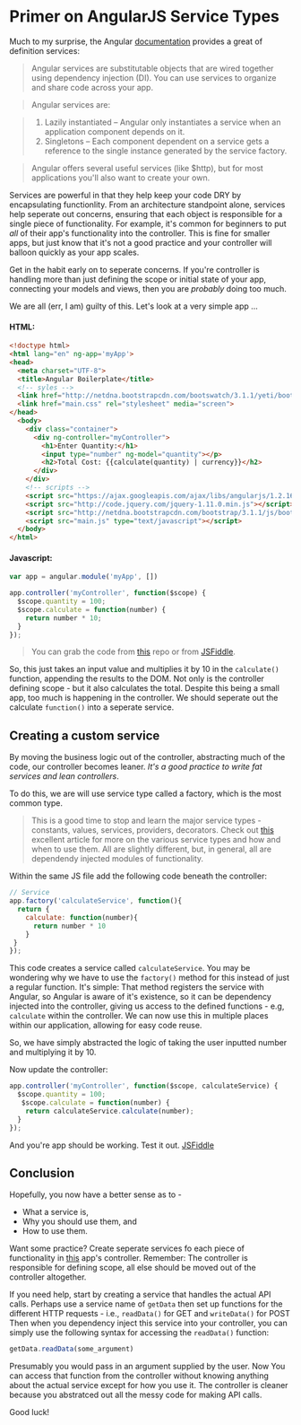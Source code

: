 # Primer on AngularJS Service Types

Much to my surprise, the Angular [documentation](https://docs.angularjs.org/guide/services) provides a great of definition services: 

> Angular services are substitutable objects that are wired together using dependency injection (DI). You can use services to organize and share code across your app.

> Angular services are:

> 1. Lazily instantiated – Angular only instantiates a service when an application component depends on it.
> 1. Singletons – Each component dependent on a service gets a reference to the single instance generated by the service factory.

> Angular offers several useful services (like $http), but for most applications you'll also want to create your own.

Services are powerful in that they help keep your code DRY by encapsulating functionlity. From an architecture standpoint alone, services help seperate out concerns, ensuring that each object is responsible for a single piece of functionality. For example, it's common for beginners to put *all* of their app's functionality into the controller. This is fine for smaller apps, but just know that it's not a good practice and your controller will balloon quickly as your app scales. 

Get in the habit early on to seperate concerns. If you're controller is handling more than just defining the scope or initial state of your app, connecting your models and views, then you are *probably* doing too much.

We are all (err, I am) guilty of this. Let's look at a very simple app ...

#### HTML:

```html
<!doctype html>
<html lang="en" ng-app='myApp'>
<head>
  <meta charset="UTF-8">
  <title>Angular Boilerplate</title>
  <!-- syles -->
  <link href="http://netdna.bootstrapcdn.com/bootswatch/3.1.1/yeti/bootstrap.min.css" rel="stylesheet" media="screen">
  <link href="main.css" rel="stylesheet" media="screen">
</head>
  <body>
    <div class="container">
      <div ng-controller="myController">
        <h1>Enter Quantity:</h1>
        <input type="number" ng-model="quantity"></p>
        <h2>Total Cost: {{calculate(quantity) | currency}}</h2>
      </div>
    </div>
    <!-- scripts -->
    <script src="https://ajax.googleapis.com/ajax/libs/angularjs/1.2.16/angular.min.js" type="text/javascript"></script>
    <script src="http://code.jquery.com/jquery-1.11.0.min.js"></script>
    <script src="http://netdna.bootstrapcdn.com/bootstrap/3.1.1/js/bootstrap.min.js"></script>
    <script src="main.js" type="text/javascript"></script>
  </body>
</html>
```

#### Javascript:

```javascript
var app = angular.module('myApp', [])

app.controller('myController', function($scope) {
  $scope.quantity = 100;
  $scope.calculate = function(number) {
    return number * 10;
  }
});
```

> You can grab the code from [this](https://github.com/mjhea0/thinkful-mentor/tree/master/angular/services) repo or from [JSFiddle](http://jsfiddle.net/mjhea0/fS4P6/).

So, this just takes an input value and multiplies it by 10 in the `calculate()` function, appending the results to the DOM. Not only is the controller defining scope - but it also calculates the total. Despite this being a small app, too much is happening in the controller. We should seperate out the calculate `function()` into a seperate service.

## Creating a custom service

By moving the business logic out of the controller, abstracting much of the code, our controller becomes leaner. *It's a good practice to write fat services and lean controllers*.

To do this, we are will use service type called a factory, which is the most common type.

> This is a good time to stop and learn the major service types - constants, values, services, providers, decorators. Check out [this](http://angular-tips.com/blog/2013/08/understanding-service-types/) excellent article for more on the various service types and how and when to use them. All are slightly different, but, in general, all are dependendy injected modules of functionality.

Within the same JS file add the following code beneath the controller:

```javascript
// Service 
app.factory('calculateService', function(){
  return {
    calculate: function(number){
      return number * 10
    }  
 }               
});
```

This code creates a service called `calculateService`. You may be wondering why we have to use the `factory()` method for this instead of just a regular function. It's simple: That method registers the service with Angular, so Angular is aware of it's existence, so it can be dependency injected into the controller, giving us access to the defined functions - e.g, `calculate` within the controller. We can now use this in multiple places within our application, allowing for easy code reuse. 

So, we have simply abstracted the logic of taking the user inputted number and multiplying it by 10. 

Now update the controller:

```javascript
app.controller('myController', function($scope, calculateService) {
  $scope.quantity = 100;
   $scope.calculate = function(number) {                      
    return calculateService.calculate(number);
  }
});
```

And you're app should be working. Test it out. [JSFiddle](http://jsfiddle.net/mjhea0/Q9b23/)

## Conclusion

Hopefully, you now have a better sense as to - 

- What a service is,
- Why you should use them, and
- How to use them.

Want some practice? Create seperate services fo each piece of functionality in [this](https://github.com/mjhea0/thinkful-mentor/tree/master/angular/waitstaff-flask) app's controller. Remember: The controller is responsible for defining scope, all else should be moved out of the controller altogether. 

If you need help, start by creating a service that handles the actual API calls. Perhaps use a service name of `getData` then set up functions for the different HTTP requests - i.e., `readData()` for GET and `writeData()` for POST Then when you dependency inject this service into your controller, you can simply use the following syntax for accessing the `readData()` function:

```javascript
getData.readData(some_argument)
```

Presumably you would pass in an argument supplied by the user. Now You can access that function from the controller without knowing anything about the actual service except for how you use it. The controller is cleaner because you abstratced out all the messy code for making API calls.

Good luck!